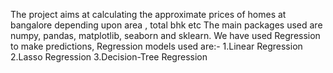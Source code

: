 The project aims at calculating the approximate prices of homes at bangalore depending upon area , total bhk etc
The main packages used are numpy, pandas, matplotlib, seaborn and sklearn.
We have used Regression to make predictions, Regression models used are:-
 1.Linear Regression
 2.Lasso Regression
 3.Decision-Tree Regression
